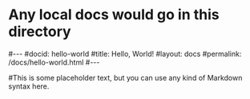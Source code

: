# Any local docs would go in this directory

#---
#docid: hello-world
#title: Hello, World!
#layout: docs
#permalink: /docs/hello-world.html
#---

#This is some placeholder text, but you can use any kind of Markdown syntax here.
